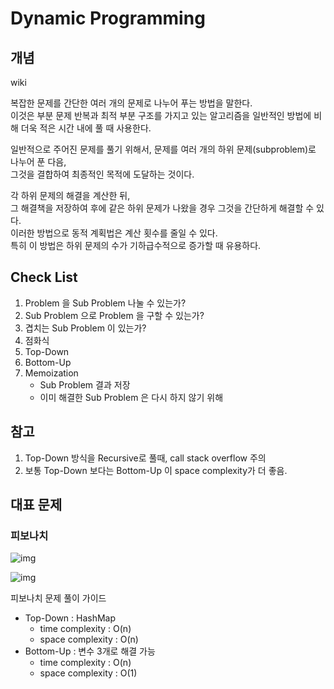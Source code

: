 # Dynamic Programming

## 개념
wiki  

복잡한 문제를 간단한 여러 개의 문제로 나누어 푸는 방법을 말한다.  
이것은 부분 문제 반복과 최적 부분 구조를 가지고 있는 알고리즘을 일반적인 방법에 비해 더욱 적은 시간 내에 풀 때 사용한다.

일반적으로 주어진 문제를 풀기 위해서, 문제를 여러 개의 하위 문제(subproblem)로 나누어 푼 다음,  
그것을 결합하여 최종적인 목적에 도달하는 것이다. 

각 하위 문제의 해결을 계산한 뒤,  
그 해결책을 저장하여 후에 같은 하위 문제가 나왔을 경우 그것을 간단하게 해결할 수 있다.  
이러한 방법으로 동적 계획법은 계산 횟수를 줄일 수 있다.  
특히 이 방법은 하위 문제의 수가 기하급수적으로 증가할 때 유용하다.


## Check List
1. Problem 을 Sub Problem 나눌 수 있는가?
2. Sub Problem 으로 Problem 을 구할 수 있는가?
3. 겹치는 Sub Problem 이 있는가?  
4. 점화식
5. Top-Down
6. Bottom-Up
7. Memoization
   - Sub Problem 결과 저장
   - 이미 해결한 Sub Problem 은 다시 하지 않기 위해



## 참고
1. Top-Down 방식을 Recursive로 풀때, call stack overflow 주의
2. 보통 Top-Down 보다는 Bottom-Up 이 space complexity가 더 좋음.


## 대표 문제

### 피보나치

![img](https://t1.daumcdn.net/cfile/tistory/99F5AB335BDD56E332)

![img](https://img1.daumcdn.net/thumb/R800x0/?scode=mtistory2&fname=https%3A%2F%2Ft1.daumcdn.net%2Fcfile%2Ftistory%2F267EC74E5702798727)

피보나치 문제 풀이 가이드
- Top-Down : HashMap
    - time complexity : O(n)
    - space complexity : O(n)
- Bottom-Up : 변수 3개로 해결 가능
    - time complexity : O(n)  
    - space complexity : O(1)
